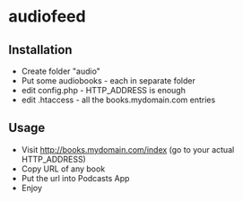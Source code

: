# audiofeed

## Installation
- Create folder "audio"
- Put some audiobooks - each in separate folder
- edit config.php - HTTP_ADDRESS is enough
- edit .htaccess - all the books.mydomain.com entries

## Usage
- Visit http://books.mydomain.com/index (go to your actual HTTP_ADDRESS)
- Copy URL of any book
- Put the url into Podcasts App
- Enjoy
